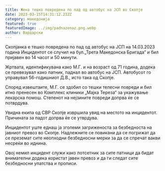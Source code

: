 ```yaml
---
title: Жена тешко повредена по пад од автобус на ЈСП во Скопје
date: 2023-03-15T14:31:12.232Z
category: македонија
featured: true
featuredImage: ../img/padnazenaz.png.webp
author: Вардарски
---
```


Скопјанка е тешко повредена по пад од автобус на ЈСП на 14.03.2023 година Инцидентот се случил на бул.„Трета Македонска Бригада“ и бил пријавен во 14 часот и 50 минути.

Жртвата, идентификувана како М.Г. и на возраст од 71 година, додека се превезувал како патник, паднал во автобус на ЈСП. Автобусот го управувал 56-годишниот Д.В., исто така од Скопје.

Според извештаите, М.Г. се здобил со тешки телесни повреди и бил итно пренесен во Комплекс клиники „Мајка Тереза“ за укажување лекарска помош. Степенот на нејзините повреди допрва ќе се потврдува.

Увидна екипа од СВР Скопје извршила увид на местото на инцидентот. Причината за падот допрва ќе се утврдува.

Инцидентот уште еднаш ја зголеми загриженоста за безбедноста на јавниот превоз во Скопје. Надлежните се повикани да се погрижат да се преземат сите неопходни безбедносни мерки за да се спречат вакви несреќи во иднина.

Овој немил инцидент служи како потсетник за сите патници да бидат внимателни додека користат јавен превоз и да ги следат сите безбедносни упатства и прописи.
